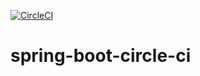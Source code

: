 [![CircleCI](https://circleci.com/gh/giovannymassuia/spring-boot-circle-ci.svg?style=svg)](https://circleci.com/gh/giovannymassuia/spring-boot-circle-ci)

# spring-boot-circle-ci
 

